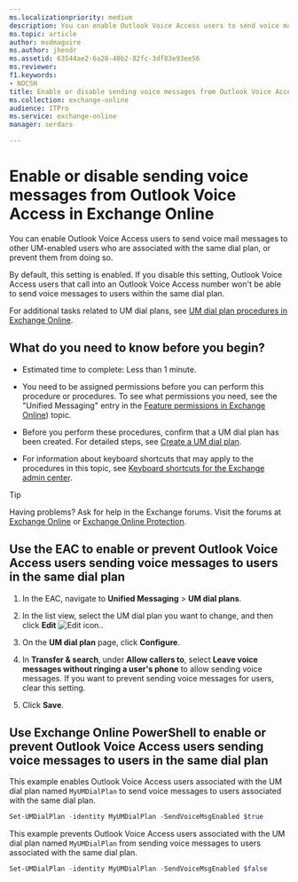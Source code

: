 ```yaml
---
ms.localizationpriority: medium
description: You can enable Outlook Voice Access users to send voice mail messages to other UM-enabled users who are associated with the same dial plan, or prevent them from doing so.
ms.topic: article
author: msdmaguire
ms.author: jhendr
ms.assetid: 63544ae2-6a28-40b2-82fc-3df83e93ee56
ms.reviewer: 
f1.keywords:
- NOCSH
title: Enable or disable sending voice messages from Outlook Voice Access in Exchange Online
ms.collection: exchange-online
audience: ITPro
ms.service: exchange-online
manager: serdars

---
```


# Enable or disable sending voice messages from Outlook Voice Access in Exchange Online

You can enable Outlook Voice Access users to send voice mail messages to other UM-enabled users who are associated with the same dial plan, or prevent them from doing so.

By default, this setting is enabled. If you disable this setting, Outlook Voice Access users that call into an Outlook Voice Access number won't be able to send voice messages to users within the same dial plan.

For additional tasks related to UM dial plans, see  [UM dial plan procedures in Exchange Online](../connect-voice-mail-system/um-dial-plan-procedures.md).

## What do you need to know before you begin?

- Estimated time to complete: Less than 1 minute.

- You need to be assigned permissions before you can perform this procedure or procedures. To see what permissions you need, see the "Unified Messaging" entry in the [Feature permissions in Exchange Online](../../permissions-exo/feature-permissions.md)) topic.

- Before you perform these procedures, confirm that a UM dial plan has been created. For detailed steps, see [Create a UM dial plan](../../voice-mail-unified-messaging/connect-voice-mail-system/create-um-dial-plan.md).

- For information about keyboard shortcuts that may apply to the procedures in this topic, see [Keyboard shortcuts for the Exchange admin center](../../accessibility/keyboard-shortcuts-in-admin-center.md).

> [!TIP]
> Having problems? Ask for help in the Exchange forums. Visit the forums at [Exchange Online](https://social.technet.microsoft.com/forums/msonline/home?forum=onlineservicesexchange) or [Exchange Online Protection](https://social.technet.microsoft.com/forums/forefront/home?forum=FOPE).

## Use the EAC to enable or prevent Outlook Voice Access users sending voice messages to users in the same dial plan

1. In the EAC, navigate to **Unified Messaging** \> **UM dial plans**.

2. In the list view, select the UM dial plan you want to change, and then click **Edit** ![Edit icon.](../../media/ITPro_EAC_EditIcon.gif).

3. On the **UM dial plan** page, click **Configure**.

4. In **Transfer & search**, under **Allow callers to**, select **Leave voice messages without ringing a user's phone** to allow sending voice messages. If you want to prevent sending voice messages for users, clear this setting.

5. Click **Save**.

## Use Exchange Online PowerShell to enable or prevent Outlook Voice Access users sending voice messages to users in the same dial plan

This example enables Outlook Voice Access users associated with the UM dial plan named `MyUMDialPlan` to send voice messages to users associated with the same dial plan.

```PowerShell
Set-UMDialPlan -identity MyUMDialPlan -SendVoiceMsgEnabled $true
```

This example prevents Outlook Voice Access users associated with the UM dial plan named `MyUMDialPlan` from sending voice messages to users associated with the same dial plan.

```PowerShell
Set-UMDialPlan -identity MyUMDialPlan -SendVoiceMsgEnabled $false
```
